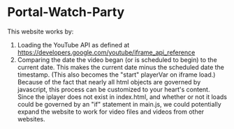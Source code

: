# Portal-Watch-Party
This website works by:
1. Loading the YouTube API as defined at https://developers.google.com/youtube/iframe_api_reference
2. Comparing the date the video began (or is scheduled to begin) to the current date. This makes the current date minus the scheduled date the timestamp. (This also becomes the "start" playerVar on iframe load.)
Because of the fact that nearly all html objects are governed by javascript, this process can be customized to your heart's content. Since the iplayer does not exist in index.html, and whether or not it loads could be governed by an "if" statement in main.js, we could potentially expand the website to work for video files and videos from other websites.
